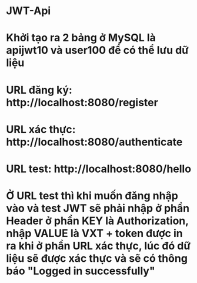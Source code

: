 # JWT-Api
# Khởi tạo ra 2 bảng ở MySQL là apijwt10 và user100 để có thể lưu dữ liệu
# URL đăng ký: http://localhost:8080/register
# URL xác thực: http://localhost:8080/authenticate
# URL test: http://localhost:8080/hello
# Ở URL test thì khi muốn đăng nhập vào và test JWT sẽ phải nhập ở phần Header ở phần KEY là Authorization, nhập VALUE là VXT + token được in ra khi ở phần URL xác thực, lúc đó dữ liệu sẽ được xác thực và sẽ có thông báo "Logged in successfully"
